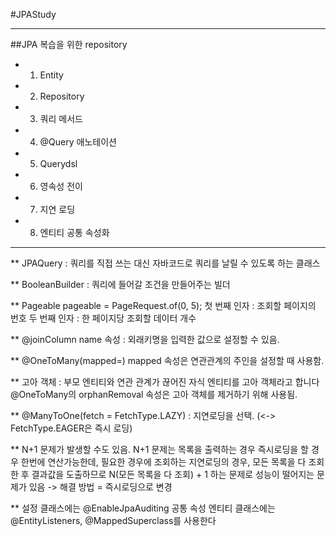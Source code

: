#JPAStudy
***

##JPA 복습을 위한 repository
* 1. Entity
* 2. Repository
* 3. 쿼리 메서드
* 4. @Query 애노테이션
* 5. Querydsl 
* 6. 영속성 전이
* 7. 지연 로딩
* 8. 엔티티 공통 속성화
***

** JPAQuery : 쿼리를 직접 쓰는 대신 자바코드로 쿼리를 날릴 수 있도록 하는 클래스

** BooleanBuilder : 쿼리에 들어갈 조건을 만들어주는 빌더

** Pageable pageable = PageRequest.of(0, 5);
첫 번째 인자 : 조회할 페이지의 번호
두 번째 인자 :  한 페이지당 조회할 데이터 개수

** @joinColumn 
   name 속성 : 외래키명을 입력한 값으로 설정할 수 있음.

** @OneToMany(mapped=)
   mapped 속성은 연관관계의 주인을 설정할 때 사용함.

** 고아 객체 : 부모 엔티티와 연관 관계가 끊어진 자식 엔티티를 고아 객체라고 합니다
   @OneToMany의 orphanRemoval 속성은 고아 객체를 제거하기 위해 사용됨.

** @ManyToOne(fetch = FetchType.LAZY)
   : 지연로딩을 선택. (<-> FetchType.EAGER은 즉시 로딩)

** N+1 문제가 발생할 수도 있음. 
   N+1 문제는 목록을 출력하는 경우 즉시로딩을 할 경우 한번에 연산가능한데,
   필요한 경우에 조회하는 지연로딩의 경우, 모든 목록을 다 조회한 후 결과값을 도출하므로 
   N(모든 목록을 다 조회) + 1 하는 문제로 성능이 떨어지는 문제가 있음
   -> 해결 방법 = 즉시로딩으로 변경

** 설정 클래스에는 @EnableJpaAuditing
   공통 속성 엔티티 클래스에는 @EntityListeners, @MappedSuperclass를 사용한다
   